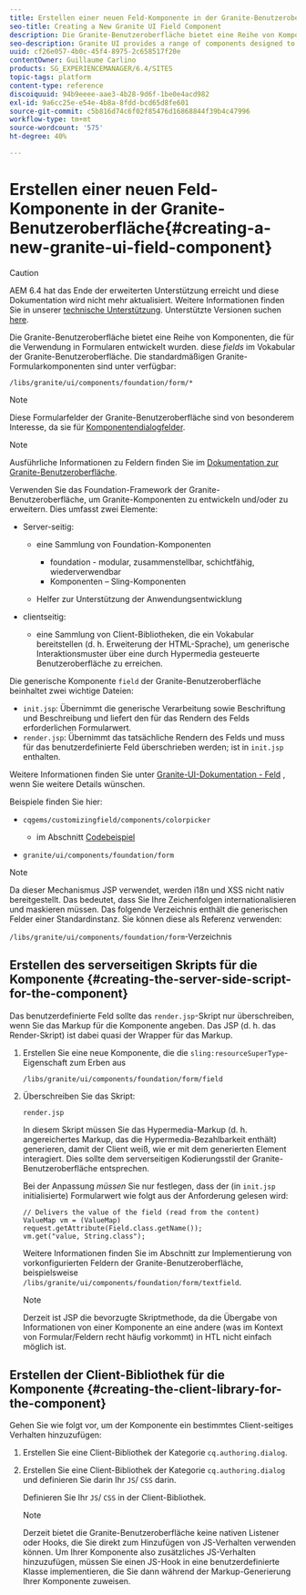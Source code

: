 ```yaml
---
title: Erstellen einer neuen Feld-Komponente in der Granite-Benutzeroberfläche
seo-title: Creating a New Granite UI Field Component
description: Die Granite-Benutzeroberfläche bietet eine Reihe von Komponenten, die für die Verwendung in Formularen entwickelt wurden, so genannte Felder
seo-description: Granite UI provides a range of components designed to be used in forms, called fields
uuid: cf26e057-4b0c-45f4-8975-2c658517f20e
contentOwner: Guillaume Carlino
products: SG_EXPERIENCEMANAGER/6.4/SITES
topic-tags: platform
content-type: reference
discoiquuid: 94b9eeee-aae3-4b28-9d6f-1be0e4acd982
exl-id: 9a6cc25e-e54e-4b8a-8fdd-bcd65d8fe601
source-git-commit: c5b816d74c6f02f85476d16868844f39b4c47996
workflow-type: tm+mt
source-wordcount: '575'
ht-degree: 40%

---
```


# Erstellen einer neuen Feld-Komponente in der Granite-Benutzeroberfläche{#creating-a-new-granite-ui-field-component}

>[!CAUTION]
>
>AEM 6.4 hat das Ende der erweiterten Unterstützung erreicht und diese Dokumentation wird nicht mehr aktualisiert. Weitere Informationen finden Sie in unserer [technische Unterstützung](https://helpx.adobe.com/de/support/programs/eol-matrix.html). Unterstützte Versionen suchen [here](https://experienceleague.adobe.com/docs/?lang=de).

Die Granite-Benutzeroberfläche bietet eine Reihe von Komponenten, die für die Verwendung in Formularen entwickelt wurden. diese *fields* im Vokabular der Granite-Benutzeroberfläche. Die standardmäßigen Granite-Formularkomponenten sind unter verfügbar:

`/libs/granite/ui/components/foundation/form/*`

>[!NOTE]
>
>Diese Formularfelder der Granite-Benutzeroberfläche sind von besonderem Interesse, da sie für [Komponentendialogfelder](/help/sites-developing/developing-components.md).

>[!NOTE]
>
>Ausführliche Informationen zu Feldern finden Sie im [Dokumentation zur Granite-Benutzeroberfläche](https://helpx.adobe.com/de/experience-manager/6-4/sites/developing/using/reference-materials/granite-ui/api/index.html).

Verwenden Sie das Foundation-Framework der Granite-Benutzeroberfläche, um Granite-Komponenten zu entwickeln und/oder zu erweitern. Dies umfasst zwei Elemente:

* Server-seitig:

   * eine Sammlung von Foundation-Komponenten

      * foundation - modular, zusammenstellbar, schichtfähig, wiederverwendbar
      * Komponenten – Sling-Komponenten
   * Helfer zur Unterstützung der Anwendungsentwicklung


* clientseitig:

   * eine Sammlung von Client-Bibliotheken, die ein Vokabular bereitstellen (d. h. Erweiterung der HTML-Sprache), um generische Interaktionsmuster über eine durch Hypermedia gesteuerte Benutzeroberfläche zu erreichen.

Die generische Komponente `field` der Granite-Benutzeroberfläche beinhaltet zwei wichtige Dateien:

* `init.jsp`: Übernimmt die generische Verarbeitung sowie Beschriftung und Beschreibung und liefert den für das Rendern des Felds erforderlichen Formularwert.
* `render.jsp`: Übernimmt das tatsächliche Rendern des Felds und muss für das benutzerdefinierte Feld überschrieben werden; ist in `init.jsp` enthalten.

Weitere Informationen finden Sie unter [Granite-UI-Dokumentation - Feld](https://helpx.adobe.com/de/experience-manager/6-4/sites/developing/using/reference-materials/granite-ui/api/jcr_root/libs/granite/ui/components/foundation/form/field/index.html) , wenn Sie weitere Details wünschen.

Beispiele finden Sie hier:

* `cqgems/customizingfield/components/colorpicker`

   * im Abschnitt [Codebeispiel](/help/sites-developing/developing-components-samples.md#code-sample-how-to-customize-dialog-fields)

* `granite/ui/components/foundation/form`

>[!NOTE]
>
>Da dieser Mechanismus JSP verwendet, werden i18n und XSS nicht nativ bereitgestellt. Das bedeutet, dass Sie Ihre Zeichenfolgen internationalisieren und maskieren müssen. Das folgende Verzeichnis enthält die generischen Felder einer Standardinstanz. Sie können diese als Referenz verwenden:
>
>`/libs/granite/ui/components/foundation/form`-Verzeichnis

## Erstellen des serverseitigen Skripts für die Komponente {#creating-the-server-side-script-for-the-component}

Das benutzerdefinierte Feld sollte das `render.jsp`-Skript nur überschreiben, wenn Sie das Markup für die Komponente angeben. Das JSP (d. h. das Render-Skript) ist dabei quasi der Wrapper für das Markup.

1. Erstellen Sie eine neue Komponente, die die `sling:resourceSuperType`-Eigenschaft zum Erben aus

   `/libs/granite/ui/components/foundation/form/field`

1. Überschreiben Sie das Skript:

   `render.jsp`

   In diesem Skript müssen Sie das Hypermedia-Markup (d. h. angereichertes Markup, das die Hypermedia-Bezahlbarkeit enthält) generieren, damit der Client weiß, wie er mit dem generierten Element interagiert. Dies sollte dem serverseitigen Kodierungsstil der Granite-Benutzeroberfläche entsprechen.

   Bei der Anpassung *müssen* Sie nur festlegen, dass der (in `init.jsp` initialisierte) Formularwert wie folgt aus der Anforderung gelesen wird:

   ```
   // Delivers the value of the field (read from the content)
   ValueMap vm = (ValueMap) request.getAttribute(Field.class.getName());
   vm.get("value, String.class"); 
   ```

   Weitere Informationen finden Sie im Abschnitt zur Implementierung von vorkonfigurierten Feldern der Granite-Benutzeroberfläche, beispielsweise `/libs/granite/ui/components/foundation/form/textfield`.

   >[!NOTE]
   >
   >Derzeit ist JSP die bevorzugte Skriptmethode, da die Übergabe von Informationen von einer Komponente an eine andere (was im Kontext von Formular/Feldern recht häufig vorkommt) in HTL nicht einfach möglich ist.

## Erstellen der Client-Bibliothek für die Komponente {#creating-the-client-library-for-the-component}

Gehen Sie wie folgt vor, um der Komponente ein bestimmtes Client-seitiges Verhalten hinzuzufügen:

1. Erstellen Sie eine Client-Bibliothek der Kategorie `cq.authoring.dialog`.
1. Erstellen Sie eine Client-Bibliothek der Kategorie `cq.authoring.dialog` und definieren Sie darin Ihr `JS`/ `CSS` darin.

   Definieren Sie Ihr `JS`/ `CSS` in der Client-Bibliothek.

   >[!NOTE]
   >
   >Derzeit bietet die Granite-Benutzeroberfläche keine nativen Listener oder Hooks, die Sie direkt zum Hinzufügen von JS-Verhalten verwenden können. Um Ihrer Komponente also zusätzliches JS-Verhalten hinzuzufügen, müssen Sie einen JS-Hook in eine benutzerdefinierte Klasse implementieren, die Sie dann während der Markup-Generierung Ihrer Komponente zuweisen.
